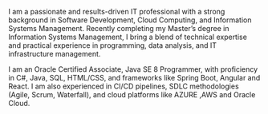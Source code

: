 I am a passionate and results-driven IT professional with a strong background in Software Development, Cloud Computing, and Information Systems Management. Recently completing my Master’s degree in Information Systems Management, I bring a blend of technical expertise and practical experience in programming, data analysis, and IT infrastructure management.

I am an Oracle Certified Associate, Java SE 8 Programmer, with proficiency in C#, Java, SQL, HTML/CSS, and frameworks like Spring Boot, Angular and React. I am also experienced in CI/CD pipelines, SDLC methodologies (Agile, Scrum, Waterfall), and cloud platforms like AZURE ,AWS and Oracle Cloud.
